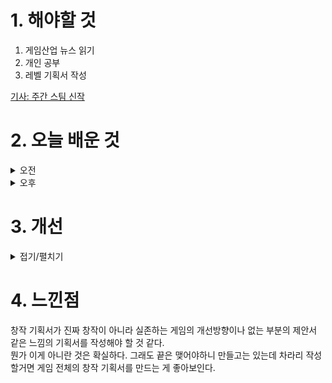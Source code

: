 
# 1. 해야할 것

1. 게임산업 뉴스 읽기 
2. 개인 공부  
3. 레벨 기획서 작성

[기사: 주간 스팀 신작](https://www.gamemeca.com/view.php?gid=1748656)

# 2. 오늘 배운 것

<details>
<summary>오전</summary>

## 오늘의 뉴스

![image](https://github.com/JM94Ent/TIL-WIL/assets/143363550/9fbb2a5b-c79c-49a4-8523-1d8ae0b7355c)

명작은 시대를 넘는 것일까?\
하프라이프라는 한 시대를 풍미했던 게임의 컨셉을 지금 시점에 다른 이름으로 나왔다.\
심지어 그때와 같은 그래픽으로... _그런데 굳이 그럴 필요가 있었을까..?_\
그래도 깔끔하고 더 많은 컨텐츠를 담고 있어서 나도 한번 해보고 싶어지는 게임이다.



■ 네오플, 어린이날 맞아 제주시 아동복지 유공기관 표창 수상
네오플(대표 윤명진)은 지난 5일 제주시가 주최하고 제주시어린이집연합회가 주관한 제102회 어린이날 기념행사에서 제주특별자치도의회 의장 표창을 받았다고 7일 밝혔습니다. 네오플은 도내 결식아동 밑반찬 지원, 보호대상아동 자립 비용 지원 등 꾸준한 아동후원 목적의 사회공헌 활동에 대한 기여도를 인정받아 이날 아동복지 유공기관으로 선정됐습니다.

■ 시프트업 김형태 대표 ‘적십자회원유공장 명예대장 포장’ 수상
시프트업(대표 김형태)은 김형태 대표와 시프트업이 이달 7일에 열린 ‘대한적십자사 회원유공장 전수식’에서 2023년도 적십자회비 모금에 기여한 공로를 인정받아 대한적십자사가 수여한 표창을 전수했다고 밝혔습니다. 시프트업은 2023년에 발생한 튀르키예 대지진 피해 복구를 위해 회사 차원의 구호성금 10만 달러와 김형태 대표의 사비 1억원을 더한 총 2억3천만원을 대한적십자사에 전달한 바 있습니다.

■ ‘섀도우버스 코리아 오픈 2024’ 참가 접수 시작
사이게임즈코리아(대표 와타나베 코이치)는 자사가 서비스 중인 온라인 CCG '섀도우버스'에서 e스포츠 대회 섀도우버스 코리아 오픈 2024의 개최를 확정하고 참가 접수를 시작한다고 7일 밝혔습니다. '섀도우버스 코리아 오픈 2024' 대회 참가 접수에 대해 보다 자세한 내용은 공식 카페와 대회 공식 홈페이지를 통해 확인할 수 있습니다.

■ 1인 개발 2D 액션 게임 '언데몬' 9일 닌텐도 스위치 출시
1인 인디 게임 스튜디오 WEST SUN(대표: 김선규)에서 개발된 2D 액션 플랫포머 장르의 게임인 'UNDEMON'이 오는 5월 9일(목) 닌텐도 eShop으로 출시됩니다. 플레이어에게는 주인공의 모습을 살짝 감출 수 있는 '은신 시스템'을 활용한 스테이지의 진행이나 적과의 전투, 그리고 스테이지마다 존재하는 다양한 기믹과 '열쇠 찾기' 시스템이라는 퍼즐적 요소로 독특한 느낌의 플레이를 선사합니다.

■ 23일 개최, '2024 플레이엑스포' 미리보기
오는 5월 23일부터 26일까지 일산 킨텍스에서 경기권 최대 규모의 게임쇼 '플레이엑스포(PlayX4)'가 개최됩니다. 경기도가 주최하고 경기콘텐츠진흥원과 킨텍스에서 주관하는 올해의 행사는 23일(목)부터 26일(일)까지 킨텍스 제1전시장 3,4,5홀에서 진행됩니다.

■ '이스 메모와르 -펠가나의 맹세-' 8일 패키지 선주문 판매 개시
게임피아㈜는 Clouded Leopard Entertainment(대표 첸 웬웬)와 협력하여, 일본 팔콤 주식회사(대표: 콘도 토시히로)가 개발하는 액션 RPG PlayStation®5, PlayStation®4 『이스 메모와르 -펠가나의 맹세-』 패키지 제품의 선주문판매를 2024년 5월 8일부터 시작한다고 밝혔습니다. 패키지 제품 초회 구입 특전 - 패키지 제품 초회 생산분에는 『이스 메모와르 -펠가나의 맹세-』의 원작인 PC-8801 버전 『Wanderers from Ys(Ys Ⅲ)』 전곡을 수록한 사운드트랙 「Music From Ys Ⅲ 복각 리패키지 버전」이 초회 구입 특전으로 제공됩니다.

■ VCT 퍼시픽 스테이지 'T1-젠지' 마스터스 상하이 진출
발로란트 챔피언스 투어(이하 VCT) 퍼시픽에 참가하고 있는 한국 팀인 젠지와 T1이 마스터스 상하이 진출을 확정지었습니다. 5대5 대전형 캐릭터 기반 전술 슈팅 게임 '발로란트'의 개발 및 유통사인 라이엇 게임즈는 지난 3일(금)부터 5일(일)까지 서울 강남에 위치한 코엑스 신한카드 아티움에서 진행된 VCT 퍼시픽 스테이지 1 미드 시즌 플레이오프에서 젠지와 T1이 상위 3개 팀 안에 들면서 마스터스 상하이 진출에 성공했다고 밝혔습니다.    

■ 캐주얼파티 게임 '씰WTF' 스팀 얼리액세스 출시
플레이위드코리아(대표 김학준)는 ㈜플레이위드게임즈가 개발한 [씰WTF: 영문 Seal: What The Fun]가 지난 3일 스팀에 얼리액세스로 출시(한국 시간 3일 21시/북미 LA 시간 3일 05시)했습니다. 씰WTF]는 여러 제공되는 미니 게임에서 짧은 플레이 시간 동안 간략하고 단순한 전략을 통해 몰입도를 높혔으며, 누구나 손쉽고 편하게 플레이할 수 있게 접근성을 높았습니다.

■ 모바일 MORPG '로스트던전' 7일 정식 출시
크레이지마인드(대표 박문해)가 MORPG 로스트던전(LOST DUNGEON)을 정식 출시했다고 7일 밝혔습니다. '로스트 던전'의 세계관은 세상에 도움이 되려 노력했던 마법사 페르소나가 세계에 본인이 없으면 안된다는 강박, 세계의 영원한 평화 추구로 인해 어둠에 잠기는 것으로 시작됩니다.

■ 서프라이즈, '하데스2' 7일 얼리액세스 출시
슈퍼자이언트게임즈가 오늘(7일), '하데스2'를 얼리액세스 출시했습니다. '하데스2'는 2020년 70개 이상의 '올해의 게임(GOTY)'에 이름을 올린 쿼터뷰 로그라이크 액션 '하데스'의 후속작입니다. 

■ 넷마블 노조 출범, "투명한 소통, 합리적인 경영 요구" 
넷마블 노동자들이 오늘(7일), 화섬식품노조 넷마블지회(별칭 넷마블그룹노조)의 설립을 공표했습니다. 지회는 "회사는 경영위기를 주장하며 그 대가를 직원들에게 떠넘겨왔다"며 "계약기간이 남은 계약직들의 해고, 이해할 수 없는 이유로 인한 팀 해체, 동결된 연봉 등은 모두 직원들이 짊어져야 할 것들이었다"고 지적했습니다.

■ 백기 든 '헬다이버스2', 스팀-PSN 연동 철회
소니인터랙티브엔터테인먼트(이하 SIE)는 6일, 자사의 플레이스테이션 공식 X를 통해 "계정 연동 업데이트에 대한 여러분의 피드백을 들었다"면서, "기존 유저와 신규 유저를 대상으로 5월 30일부터 스팀을 대상으로 PSN 계정을 강제로 연동해야 했던 5월 6일 업데이트를 더 이상 진행하지 않기로 결정했다"고 말하며, 앞서 발표한 스팀-PSN 계정 강제 연동 정책을 전면 철회하겠다고 전했습니다.

■ FC 온라인, 2024 eK 리그 시즌2 11일 개막
넥슨(공동 대표 강대현∙김정욱)은 EA 코리아 스튜디오가 개발하고 자사가 서비스하는 온라인 축구게임 'FC 온라인'의 국내 최상위 정규리그 '2024 eK 리그 챔피언십 시즌 2'를 오는 11일에 개막합니다. 총상금 3억 원 규모로 진행되는 이번 시즌은 지난 시즌 잔류한 'KT 롤스터', '광동 프릭스', 'GenG(전 광주FC)', '울산 HD 현대', '대전하나시티즌'과 승격팀 '강원FC', 'WHGaming', '피굽남' 총 8개 팀이 치열한 경쟁을 펼칩니다.

■ 국가평생교육진흥원, 이스포츠산업학 신설...학사 학위 받는다
한국e스포츠산업학회(회장 송석록)는 우석대학교(총장 박노준)에서 지난 3일 'e스포츠의 교육 가치 및 교육 방법'이란 주제로 학자, 전문가, 관계자 등 100여 명이 참석한 춘계학술대회를 개최했습니다. 이날 국가평생교육진흥원(원장 직무대행 심한식) 홍준희 실장은 '학점은행제와 e스포츠 교육'이란 초청발표에서 이스포츠산업학 신설을 발표하면서 "현재 제28차 표준교육과정 일부개정안 행정예고를 진행중으로 5월 중 고시 예정"이라고 말했습니다.

■ '쿵야 레스토랑즈', 빅이슈코리아와 협업해 매거진 발간
넷마블(대표 권영식, 김병규)은 콘텐츠 마케팅 자회사 엠엔비(MNB, 대표 배민호)가 빅이슈코리아와 협업해 매거진을 발간했다고 밝혔습니다. '쿵야 레스토랑즈'가 커버를 장식한 빅이슈코리아 매거진 321호는 쿵야 레스토랑 즈 관련 소개, 쿵야 레스토랑즈 브랜딩 팀 인터뷰, 팬 인터뷰와 쿵야들과 함께하는 Q&A 등 풍성한 이야기로 채워졌습니다.

■ 넥슨, ‘엘소드’ 첫 단독 오케스트라 공연 6월 2일 개최
넥슨(공동 대표 강대현∙김정욱)은 코그(대표 이종원)가 개발한 온라인 액션 RPG '엘소드(Elsword)'가 롯데콘서트홀에서 6월 2일 첫 단독 오케스트라 공연 '엘소드 오케스트라 : 메모리 오브 엘리오스'를 개최한다고 3일 밝혔습니다. 넥슨은 공연을 관람한 이용자에게 '[루리엘] 오케스트라 지휘(Ver. 오케스트라) 커스텀 모션 큐브'와 '[루리엘] 오케스트라 캐릭터 이모티콘 16종 큐브' 등이 포함된 '엘소드 오케스트라 기념 선물 큐브 쿠폰'을 제공하며, 오케스트라 팝업카드와 클리어파일, 넥슨캐시 2만 원 쿠폰도 선물합니다.

■ '에오스 블랙', 파이널 테스트 참여자 모집 시작
블루포션게임즈(대표 정재목, 조승진)는 자사에서 직접 개발하고 올 상반기 서비스 예정인 모바일 MMORPG '에오스 블랙'의 파이널 테스트 참여자 모집을 시작한다고 3일 밝혔습니다. 파이널 테스트에 대한 보다 자세한 사항은 '에오스 블랙' 공식 네이버 카페와 브랜드 홈페이지에서 확인할 수 있습니다.

■ 유비표 슈터 올스타즈 '엑스디파이언트' 5월 21일 출시 
레인보우 식스를 비롯해 디비전, 고스트 리콘, 파크라이, 그리고 와치독에 이르기까지 유비소프트의 슈터 프랜차이즈가 총집결한 크로스오버 타이틀로 관심을 모은 신작 아레나 슈터 '엑스디파이언트(Xdefiant)'가 오는 5월 21일, F2P로 정식 출시됩니다. 정식 출시 시점에서는 파 크라이6의 리베르타드, 고스트 리콘의 팬텀, 스플린터 셀의 에셜론, 디비전의 클리너, 그리고 와치독의 데드섹 5개 세력이 등장해 서로 겨루게 됩니다.

■ '타이탄 퀘스트2' 최신 정보, 8월 3일 공개한다 
THQ 노르딕이 서비스 예정인 '타이탄 퀘스트2'에 대한 최신 정보가 오는 8월 3일, 'THQ 노르딕 디지털 쇼케이스 2024'를 통해 공개될 예정입니다. '타이탄 퀘스트2'는 2006년 출시된 '타이탄 퀘스트'의 정식 넘버링 후속작으로 폭주한 복수의 여신 네메시스를 막는 여정을 담고 있습니다.
</details>


<details>
<summary>오후</summary>

## 레벨 기획서 작성
![image](https://github.com/JM94Ent/TIL-WIL/assets/143363550/e658c9b5-96d1-4841-a95f-d145d86f213a)

레벨 기획서를 작성하고 있는데 이걸 개발자가 보고 작업할 수 있는가 없는가에 대한 설명을 추가해야하나 고민하고 있다.\
레벨을 전부 만들어 뒀기 때문에 레벨 자체를 넘기면 되는데 기획서는 그 레벨에 대한 부속품으로 존재하는가인가 아니면 그 레벨을 만들 수 있게 작성해야하는가에 대한 고민.

일단 부속품으로써의 기획서를 작성하고 제작하는 문서는 필요하다고 생각되면 다시 만들어야 될 것 같다.

</details>




# 3. 개선


<details>
<summary>접기/펼치기</summary>


</details>



# 4. 느낀점
창작 기획서가 진짜 창작이 아니라 실존하는 게임의 개선방향이나 없는 부분의 제안서 같은 느낌의 기획서를 작성해야 할 것 같다.\
뭔가 이게 아니란 것은 확실하다. 그래도 끝은 맺어야하니 만들고는 있는데 차라리 작성할거면 게임 전체의 창작 기획서를 만드는 게 좋아보인다.



